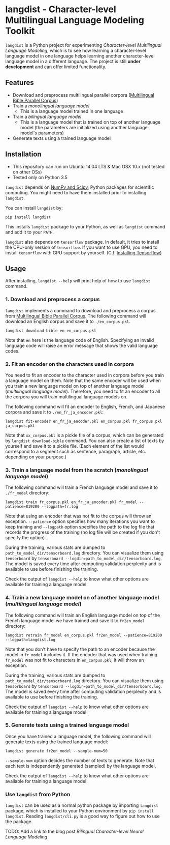 langdist - Character-level Multilingual Language Modeling Toolkit
=================================================================

`langdist` is a Python project for experimenting *Character-level Multilingual Language Modeling*, which is to see how learning a character-level language model in one language helps learning another character-level language model in a different language. The project is still **under development** and can offer limited functionality.


Features
--------
- Download and preprocess multilingual parallel corpora ([Multilingual Bible Parallel Corpus](http://christos-c.com/bible/))
- Train a *monolingual language model*
  - This is a language model trained in one language
- Train a *bilingual language model*
  - This is a language model that is trained on top of another language model (the parameters are initialized using another language model's parameters)
- Generate texts using a trained language model


Installation
------------
- This repository can run on Ubuntu 14.04 LTS & Mac OSX 10.x (not tested on other OSs)
- Tested only on Python 3.5

`langdist` depends on [NumPy and Scipy](https://www.scipy.org/install.html), Python packages for scientific computing. You might need to have them installed prior to installing `langdist`.

You can install `langdist` by:

```pip install langdist```

This installs `langdist` package to your Python, as well as `langdist` command and add it to your `PATH`.

`langdist` also depends on `tensorflow` package. In default, it tries to install the CPU-only version of `tensorflow`. If you want to use GPU, you need to install `tensorflow` with GPU support by yourself. (C.f. [Installing Tensorflow](https://www.tensorflow.org/install/))


Usage
-----

After installing, `langdist --help` will print help of how to use `langdist` command.

### 1. Download and preprocess a corpus

`langdist` implements a command to download and preprocess a corpus from [Multilingual Bible Parallel Corpus](http://christos-c.com/bible/). The following command will download an English corpus and save it to `./en_corpus.pkl`.

```langdist download-bible en en_corpus.pkl```

Note that `en` here is the language code of English. Specifying an invalid language code will raise an error message that shows the valid language codes.

### 2. Fit an encoder on the characters used in corpora

You need to fit an encoder to the character used in corpora before you train a language model on them. Note that the same encoder will be used when you train a new language model on top of another language model (*multilingual language model*). Therefore, you need to fit an encoder to all the corpora you will train multilingual language models on.

The following command will fit an encoder to English, French, and Japanese corpora and save it to `./en_fr_ja_encoder.pkl`:

```langdist fit-encoder en_fr_ja_encoder.pkl en_corpus.pkl fr_corpus.pkl ja_corpus.pkl```

Note that `xx_corpus.pkl` is a pickle file of a corpus, which can be generated by `langdist download-bible` command. You can also create a list of texts by yourself and save it to a pickle file. (Each element of the list would correspond to a segment such as sentence, paragraph, article, etc. depending on your purpose.)

### 3. Train a language model from the scratch (*monolingual language model*)

The following command will train a French language model and save it to `./fr_model` directory:

```langdist train fr_corpus.pkl en_fr_ja_encoder.pkl fr_model --patience=819200 --logpath=fr.log```

Note that using an encoder that was not fit to the corpus will throw an exception. `--patience` option specifies how many iterations you want to keep training and `--logpath` option specifies the path to the log file that records the progress of the training (no log file will be created if you don't specify the option).

During the training, various stats are dumped to `path_to_model_dir/tensorboard.log` directory. You can visualize them using `tensorboard` by `tensorboard --logdir=path_to_model_dir/tensorboard.log`. The model is saved every time after computing validation perplexity and is available to use before finishing the training.

Check the output of `langdist --help` to know what other options are available for training a language model.

### 4. Train a new language model on of another language model (*multilingual language model*)

The following command will train an English language model on top of the French language model we have trained and save it to `fr2en_model` directory:

```langdist retrain fr_model en_corpus.pkl fr2en_model --patience=819200 --logpath=langdist.log```

Note that you don't have to specify the path to an encoder because the model in `fr_model` includes it. If the encoder that was used when training `fr_model` was not fit to characters in `en_corpus.pkl`, it will throw an exception.

During the training, various stats are dumped to `path_to_model_dir/tensorboard.log` directory. You can visualize them using `tensorboard` by `tensorboard --logdir=path_to_model_dir/tensorboard.log`. The model is saved every time after computing validation perplexity and is available to use before finishing the training.

Check the output of `langdist --help` to know what other options are available for training a language model.

### 5. Generate texts using a trained language model

Once you have trained a language model, the following command will generate texts using the trained language model:

```langdist generate fr2en_model --sample-num=50```

`--sample-num` option decides the number of texts to generate. Note that each text is independently generated (sampled) by the language model.

Check the output of `langdist --help` to know what other options are available for training a language model.


### Use `langdist` from Python

`langdist` can be used as a normal python package by importing `langdist` package, which is installed to your Python environment by `pip install langdist`. Reading `langdist/cli.py` is a good way to figure out how to use the package.

TODO: Add a link to the blog post *Bilingual Character-level Neural Language Modeling*
